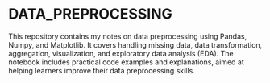 # DATA_PREPROCESSING
This repository contains my notes on data preprocessing using Pandas, Numpy, and Matplotlib. It covers handling missing data, data transformation, aggregation, visualization, and exploratory data analysis (EDA). The notebook includes practical code examples and explanations, aimed at helping learners improve their data preprocessing skills.
